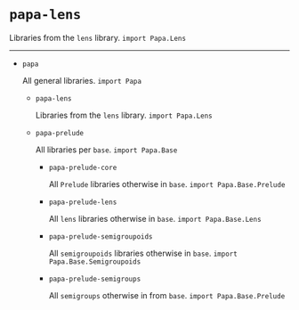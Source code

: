# `papa-lens`

Libraries from the `lens` library. `import Papa.Lens`

----

* `papa`

  All general libraries. `import Papa`
  * `papa-lens`

    Libraries from the `lens` library. `import Papa.Lens`
  * `papa-prelude`

    All libraries per `base`. `import Papa.Base`
    * `papa-prelude-core`

      All `Prelude` libraries otherwise in `base`. `import Papa.Base.Prelude`
    * `papa-prelude-lens`

      All `lens` libraries otherwise in `base`. `import Papa.Base.Lens`
    * `papa-prelude-semigroupoids`

      All `semigroupoids` libraries otherwise in `base`. `import Papa.Base.Semigroupoids`
    * `papa-prelude-semigroups`
    
      All `semigroups` otherwise in from `base`. `import Papa.Base.Prelude`
